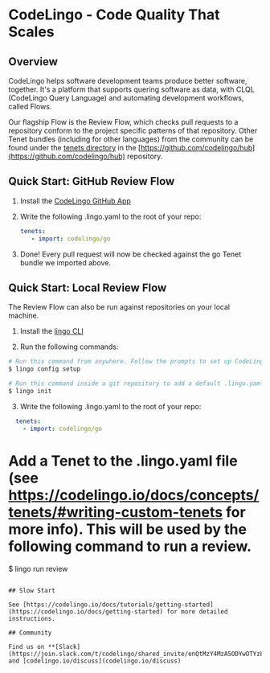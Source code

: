 # CodeLingo - Code Quality That Scales

## Overview

CodeLingo helps software development teams produce better software, together. It's a platform that supports quering software as data, with CLQL (CodeLingo Query Language) and automating development workflows, called Flows.

Our flagship Flow is the Review Flow, which checks pull requests to a repository conform to the project specific patterns of that repository. Other Tenet bundles (including for other languages) from the community can be found under the [tenets directory](https://github.com/codelingo/hub/tree/master/tenets) in the [https://github.com/codelingo/hub](https://github.com/codelingo/hub) repository.

## Quick Start: GitHub Review Flow

1. Install the [CodeLingo GitHub App](link)

2. Write the following .lingo.yaml to the root of your repo:


      ```yaml
      tenets:
         - import: codelingo/go
      ```

3. Done! Every pull request will now be checked against the go Tenet bundle we imported above. 

## Quick Start: Local Review Flow

The Review Flow can also be run against repositories on your local machine.

1. Install the [lingo CLI](github.com/codelingo/lingo)

2. Run the following commands:

```bash
# Run this command from anywhere. Follow the prompts to set up CodeLingo on your machine.
$ lingo config setup

# Run this command inside a git repository to add a default .lingo.yaml file in the current directory.
$ lingo init
```

3. Write the following .lingo.yaml to the root of your repo:


```yaml
  tenets:
    - import: codelingo/go
```

# Add a Tenet to the .lingo.yaml file (see https://codelingo.io/docs/concepts/tenets/#writing-custom-tenets for more info). This will be used by the following command to run a review.
$ lingo run review

```

## Slow Start

See [https://codelingo.io/docs/tutorials/getting-started](https://codelingo.io/docs/getting-started) for more detailed instructions.

## Community

Find us on **[Slack](https://join.slack.com/t/codelingo/shared_invite/enQtMzY4MzA5ODYwOTYzLWVhMjI1ODU1YmM3ODAxYWUxNWU5ZTI0NWI0MGVkMmUwZDZhNWYxNGRiNWY4ZDY0NzRkMjU5YTRiYWY2N2FlMmU)** and [codelingo.io/discuss](codelingo.io/discuss)